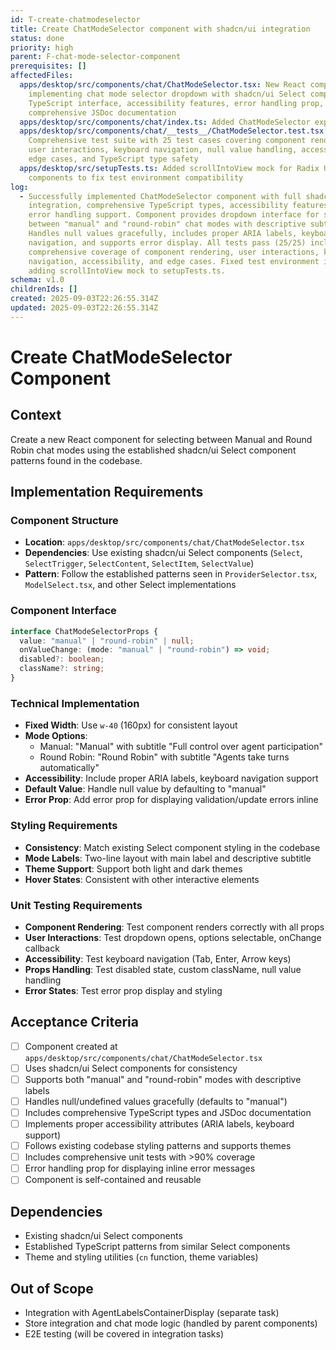 ```yaml
---
id: T-create-chatmodeselector
title: Create ChatModeSelector component with shadcn/ui integration
status: done
priority: high
parent: F-chat-mode-selector-component
prerequisites: []
affectedFiles:
  apps/desktop/src/components/chat/ChatModeSelector.tsx: New React component
    implementing chat mode selector dropdown with shadcn/ui Select components,
    TypeScript interface, accessibility features, error handling prop, and
    comprehensive JSDoc documentation
  apps/desktop/src/components/chat/index.ts: Added ChatModeSelector export to barrel file for consistent import patterns
  apps/desktop/src/components/chat/__tests__/ChatModeSelector.test.tsx:
    Comprehensive test suite with 25 test cases covering component rendering,
    user interactions, keyboard navigation, null value handling, accessibility,
    edge cases, and TypeScript type safety
  apps/desktop/src/setupTests.ts: Added scrollIntoView mock for Radix UI
    components to fix test environment compatibility
log:
  - Successfully implemented ChatModeSelector component with full shadcn/ui
    integration, comprehensive TypeScript types, accessibility features, and
    error handling support. Component provides dropdown interface for selecting
    between "manual" and "round-robin" chat modes with descriptive subtitles.
    Handles null values gracefully, includes proper ARIA labels, keyboard
    navigation, and supports error display. All tests pass (25/25) including
    comprehensive coverage of component rendering, user interactions, keyboard
    navigation, accessibility, and edge cases. Fixed test environment issues by
    adding scrollIntoView mock to setupTests.ts.
schema: v1.0
childrenIds: []
created: 2025-09-03T22:26:55.314Z
updated: 2025-09-03T22:26:55.314Z
---
```


# Create ChatModeSelector Component

## Context

Create a new React component for selecting between Manual and Round Robin chat modes using the established shadcn/ui Select component patterns found in the codebase.

## Implementation Requirements

### Component Structure

- **Location**: `apps/desktop/src/components/chat/ChatModeSelector.tsx`
- **Dependencies**: Use existing shadcn/ui Select components (`Select`, `SelectTrigger`, `SelectContent`, `SelectItem`, `SelectValue`)
- **Pattern**: Follow the established patterns seen in `ProviderSelector.tsx`, `ModelSelect.tsx`, and other Select implementations

### Component Interface

```typescript
interface ChatModeSelectorProps {
  value: "manual" | "round-robin" | null;
  onValueChange: (mode: "manual" | "round-robin") => void;
  disabled?: boolean;
  className?: string;
}
```

### Technical Implementation

- **Fixed Width**: Use `w-40` (160px) for consistent layout
- **Mode Options**:
  - Manual: "Manual" with subtitle "Full control over agent participation"
  - Round Robin: "Round Robin" with subtitle "Agents take turns automatically"
- **Accessibility**: Include proper ARIA labels, keyboard navigation support
- **Default Value**: Handle null value by defaulting to "manual"
- **Error Prop**: Add error prop for displaying validation/update errors inline

### Styling Requirements

- **Consistency**: Match existing Select component styling in the codebase
- **Mode Labels**: Two-line layout with main label and descriptive subtitle
- **Theme Support**: Support both light and dark themes
- **Hover States**: Consistent with other interactive elements

### Unit Testing Requirements

- **Component Rendering**: Test component renders correctly with all props
- **User Interactions**: Test dropdown opens, options selectable, onChange callback
- **Accessibility**: Test keyboard navigation (Tab, Enter, Arrow keys)
- **Props Handling**: Test disabled state, custom className, null value handling
- **Error States**: Test error prop display and styling

## Acceptance Criteria

- [ ] Component created at `apps/desktop/src/components/chat/ChatModeSelector.tsx`
- [ ] Uses shadcn/ui Select components for consistency
- [ ] Supports both "manual" and "round-robin" modes with descriptive labels
- [ ] Handles null/undefined values gracefully (defaults to "manual")
- [ ] Includes comprehensive TypeScript types and JSDoc documentation
- [ ] Implements proper accessibility attributes (ARIA labels, keyboard support)
- [ ] Follows existing codebase styling patterns and supports themes
- [ ] Includes comprehensive unit tests with >90% coverage
- [ ] Error handling prop for displaying inline error messages
- [ ] Component is self-contained and reusable

## Dependencies

- Existing shadcn/ui Select components
- Established TypeScript patterns from similar Select components
- Theme and styling utilities (`cn` function, theme variables)

## Out of Scope

- Integration with AgentLabelsContainerDisplay (separate task)
- Store integration and chat mode logic (handled by parent components)
- E2E testing (will be covered in integration tasks)
